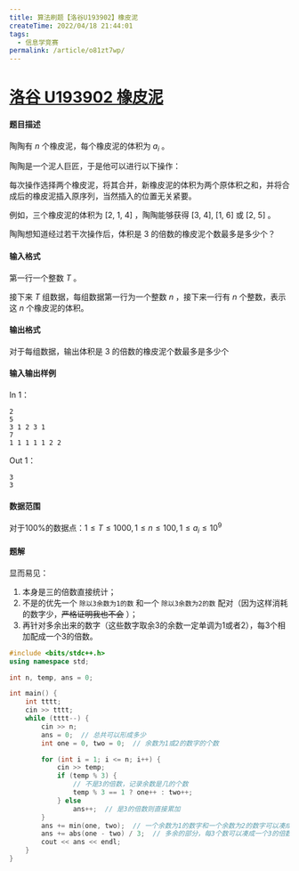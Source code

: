 ```yaml
---
title: 算法刷题【洛谷U193902】橡皮泥
createTime: 2022/04/18 21:44:01
tags:
  - 信息学竞赛
permalink: /article/o81zt7wp/
---
```


# [洛谷 U193902 橡皮泥](https://www.luogu.com.cn/problem/U193902)

#### 题目描述

陶陶有 $n$ 个橡皮泥，每个橡皮泥的体积为 $a_i$ 。

陶陶是一个泥人巨匠，于是他可以进行以下操作：

每次操作选择两个橡皮泥，将其合并，新橡皮泥的体积为两个原体积之和，并将合成后的橡皮泥插入原序列，当然插入的位置无关紧要。

例如，三个橡皮泥的体积为 [2, 1, 4] ，陶陶能够获得 [3, 4], [1, 6] 或 [2, 5] 。

陶陶想知道经过若干次操作后，体积是 3 的倍数的橡皮泥个数最多是多少个？

#### 输入格式

第一行一个整数 $T$ 。

接下来 $T$ 组数据，每组数据第一行为一个整数 $n$ ，接下来一行有 $n$ 个整数，表示这 $n$ 个橡皮泥的体积。

#### 输出格式

对于每组数据，输出体积是 3 的倍数的橡皮泥个数最多是多少个

#### 输入输出样例

In 1：

```text
2
5
3 1 2 3 1
7
1 1 1 1 1 2 2
```

Out 1：

```text
3
3
```

#### 数据范围

对于$100\%$的数据点：$1\leq T\le 1000, 1\leq n\le 100, 1\leq a_i \le 10^9$

#### 题解

显而易见：

1. 本身是三的倍数直接统计；
2. 不是的优先一个 `除以3余数为1的数` 和一个 `除以3余数为2的数` 配对（因为这样消耗的数字少，~~严格证明我也不会~~ ）；
3. 再针对多余出来的数字（这些数字取余3的余数一定单调为1或者2），每3个相加配成一个3的倍数。

```cpp
#include <bits/stdc++.h>
using namespace std;

int n, temp, ans = 0;

int main() {
    int tttt;
    cin >> tttt;
    while (tttt--) {
        cin >> n;
        ans = 0;  // 总共可以形成多少
        int one = 0, two = 0;  // 余数为1或2的数字的个数

        for (int i = 1; i <= n; i++) {
            cin >> temp;
            if (temp % 3) {
                // 不是3的倍数，记录余数是几的个数
                temp % 3 == 1 ? one++ : two++;
            } else
                ans++;  // 是3的倍数则直接累加
        }
        ans += min(one, two);  // 一个余数为1的数字和一个余数为2的数字可以凑成一个3的倍数
        ans += abs(one - two) / 3;  // 多余的部分，每3个数可以凑成一个3的倍数，向下取整
        cout << ans << endl;
    }
}
```
